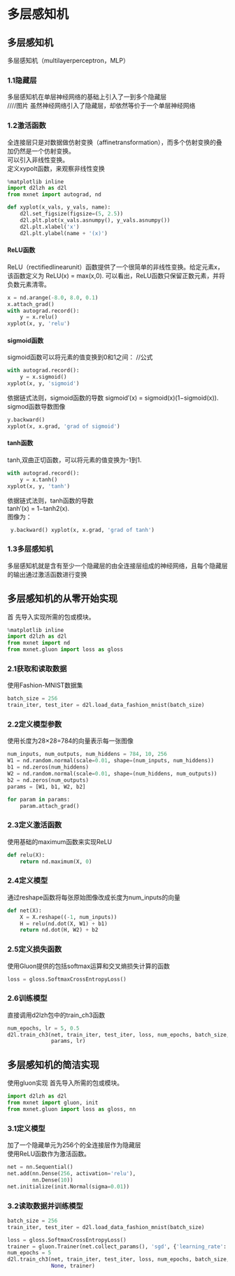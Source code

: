 # 多层感知机

## 多层感知机
多层感知机（multilayerperceptron，MLP）
### 1.1隐藏层
多层感知机在单层神经⽹络的基础上引⼊了⼀到多个隐藏层  
////图片
虽然神经⽹络引⼊了隐藏层，却依然等价于⼀个单层神经⽹络  
### 1.2激活函数
全连接层只是对数据做仿射变换（affinetransformation），而多个仿射变换的叠加仍然是⼀个仿射变换。  
可以引入非线性变换。  
定义xypolt函数，来观察非线性变换  
```python
%matplotlib inline
import d2lzh as d2l
from mxnet import autograd, nd

def xyplot(x_vals, y_vals, name):
    d2l.set_figsize(figsize=(5, 2.5))
    d2l.plt.plot(x_vals.asnumpy(), y_vals.asnumpy())
    d2l.plt.xlabel('x')
    d2l.plt.ylabel(name + '(x)')
```
#### ReLU函数
ReLU（rectifiedlinearunit）函数提供了⼀个很简单的⾮线性变换。给定元素x，该函数定义为 ReLU(x) = max(x,0). 可以看出，ReLU函数只保留正数元素，并将负数元素清零。  
```python
x = nd.arange(-8.0, 8.0, 0.1)
x.attach_grad()
with autograd.record():
    y = x.relu()
xyplot(x, y, 'relu')
```
#### sigmoid函数
sigmoid函数可以将元素的值变换到0和1之间：
//公式
```python
with autograd.record():
    y = x.sigmoid()
xyplot(x, y, 'sigmoid')
```
依据链式法则，sigmoid函数的导数 sigmoid′(x) = sigmoid(x)(1−sigmoid(x)). 
sigmod函数导数图像
```python
y.backward()
xyplot(x, x.grad, 'grad of sigmoid')
```
#### tanh函数
tanh,双曲正切函数，可以将元素的值变换为-1到1.
```python
with autograd.record():
    y = x.tanh()
xyplot(x, y, 'tanh')
```
依据链式法则，tanh函数的导数  
tanh′(x) = 1−tanh2(x).  
图像为：  
```python
 y.backward() xyplot(x, x.grad, 'grad of tanh')
```
### 1.3多层感知机
多层感知机就是含有⾄少⼀个隐藏层的由全连接层组成的神经⽹络，且每个隐藏层的输出通过激活函数进⾏变换
## 多层感知机的从零开始实现 
⾸ 先导⼊实现所需的包或模块。
```python
%matplotlib inline
import d2lzh as d2l
from mxnet import nd
from mxnet.gluon import loss as gloss
```
### 2.1获取和读取数据 
使用Fashion-MNIST数据集
```python
batch_size = 256
train_iter, test_iter = d2l.load_data_fashion_mnist(batch_size)
```
### 2.2定义模型参数 
使用长度为28×28=784的向量表示每一张图像  
```python
num_inputs, num_outputs, num_hiddens = 784, 10, 256
W1 = nd.random.normal(scale=0.01, shape=(num_inputs, num_hiddens))
b1 = nd.zeros(num_hiddens)
W2 = nd.random.normal(scale=0.01, shape=(num_hiddens, num_outputs))
b2 = nd.zeros(num_outputs)
params = [W1, b1, W2, b2]

for param in params:
    param.attach_grad()
```
### 2.3定义激活函数 
使用基础的maximum函数来实现ReLU
```python
def relu(X):
    return nd.maximum(X, 0)
```
### 2.4定义模型
通过reshape函数将每张原始图像改成长度为num_inputs的向量
```python
def net(X):
    X = X.reshape((-1, num_inputs))
    H = relu(nd.dot(X, W1) + b1)
    return nd.dot(H, W2) + b2
```
### 2.5定义损失函数 
使用Gluon提供的包括softmax运算和交叉熵损失计算的函数  
```python
loss = gloss.SoftmaxCrossEntropyLoss()
```
### 2.6训练模型 
直接调用d2lzh包中的train_ch3函数 
```python
num_epochs, lr = 5, 0.5
d2l.train_ch3(net, train_iter, test_iter, loss, num_epochs, batch_size,
              params, lr)
```
## 多层感知机的简洁实现
使用gluon实现
首先导入所需的包或模块。
```python
import d2lzh as d2l
from mxnet import gluon, init
from mxnet.gluon import loss as gloss, nn
```
### 3.1定义模型 
加了一个隐藏单元为256个的全连接层作为隐藏层  
使用ReLU函数作为激活函数。  
```python
net = nn.Sequential()
net.add(nn.Dense(256, activation='relu'),
        nn.Dense(10))
net.initialize(init.Normal(sigma=0.01))
```
### 3.2读取数据并训练模型
```python
batch_size = 256
train_iter, test_iter = d2l.load_data_fashion_mnist(batch_size)

loss = gloss.SoftmaxCrossEntropyLoss()
trainer = gluon.Trainer(net.collect_params(), 'sgd', {'learning_rate': 0.5})
num_epochs = 5
d2l.train_ch3(net, train_iter, test_iter, loss, num_epochs, batch_size, None,
              None, trainer)
```
                                                                            
